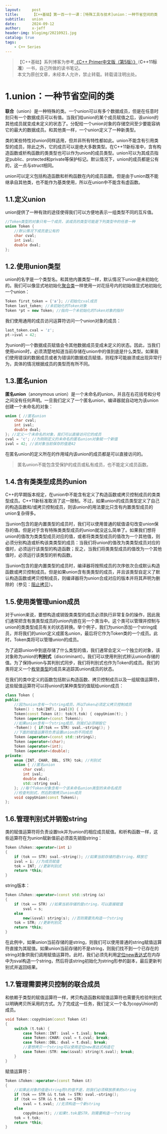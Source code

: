 ```yaml
---
layout:     post
title:      【C++基础】第一百一十一课：[特殊工具与技术]union：一种节省空间的类
subtitle:   union
date:       2024-09-12
author:     x-jeff
header-img: blogimg/20210921.jpg
catalog: true
tags:
    - C++ Series
---
```

>【C++基础】系列博客为参考[《C++ Primer中文版（第5版）》](https://www.phei.com.cn/module/goods/wssd_content.jsp?bookid=37655)（**C++11标准**）一书，自己所做的读书笔记。  
>本文为原创文章，未经本人允许，禁止转载。转载请注明出处。

# 1.union：一种节省空间的类

**联合**（union）是一种特殊的类。一个union可以有多个数据成员，但是在任意时刻只有一个数据成员可以有值。当我们给union的某个成员赋值之后，该union的其他成员就变成未定义的状态了。分配给一个union对象的存储空间至少要能容纳它的最大的数据成员。和其他类一样，一个union定义了一种新类型。

类的某些特性对union同样适用，但并非所有特性都如此。union不能含有引用类型的成员，除此之外，它的成员可以是绝大多数类型。在C++11新标准中，含有构造函数或析构函数的类类型也可以作为union的成员类型。union可以为其成员指定public、protected和private等保护标记。默认情况下，union的成员都是公有的，这一点与struct相同。

union可以定义包括构造函数和析构函数在内的成员函数。但是由于union既不能继承自其他类，也不能作为基类使用，所以在union中不能含有虚函数。

## 1.1.定义union

union提供了一种有效的途径使得我们可以方便地表示一组类型不同的互斥值。

```c++
//Token类型的对象只有一个成员，该成员的类型可能是下列类型中的任意一种
union Token {
    //默认情况下成员是公有的
    char cval;
    int ival;
    double dval;
};
```

## 1.2.使用union类型

union的名字是一个类型名。和其他内置类型一样，默认情况下union是未初始化的。我们可以像显式地初始化[聚合类](http://shichaoxin.com/2022/07/13/C++基础-第四十五课-类-构造函数再探/#5聚合类)一样使用一对花括号内的初始值显式地初始化一个union：

```c++
Token first_token = {'a'}; //初始化cval成员
Token last_token; //未初始化的Token对象
Token *pt = new Token; //指向一个未初始化的Token对象的指针
```

我们使用通用的成员访问运算符访问一个union对象的成员：

```c++
last_token.cval = 'z';
pt->ival = 42;
```

为union的一个数据成员赋值会令其他数据成员变成未定义的状态。因此，当我们使用union时，必须清楚地知道当前存储在union中的值到底是什么类型。如果我们使用错误的数据成员或者为错误的数据成员赋值，则程序可能崩溃或出现异常行为，具体的情况根据成员的类型而有所不同。

## 1.3.匿名union

**匿名union**（anonymous union）是一个未命名的union，并且在右花括号和分号之间没有任何声明。一旦我们定义了一个匿名union，编译器就自动地为该union创建一个未命名的对象：

```c++
union { //匿名union
    char cval;
    int ival;
    double dval;
}; //定义一个未命名的对象，我们可以直接访问它的成员
cval = 'c'; //为刚刚定义的未命名的匿名union对象赋一个新值
ival = 42; //该对象当前保存的值是42
```

在匿名union的定义所在的作用域内该union的成员都是可以直接访问的。

>匿名union不能包含受保护的成员或私有成员，也不能定义成员函数。

## 1.4.含有类类型成员的union

C++的早期版本规定，在union中不能含有定义了构造函数或拷贝控制成员的类类型成员。C++11新标准取消了这一限制。不过，如果union的成员类型定义了自己的构造函数和/或拷贝控制成员，则该union的用法要比只含有内置类型成员的union复杂得多。

当union包含的是内置类型的成员时，我们可以使用普通的赋值语句改变union保存的值。但是对于含有特殊类类型成员的union就没这么简单了。如果我们想将union的值改为类类型成员对应的值，或者将类类型成员的值改为一个其他值，则必须分别构造或析构该类类型的成员：当我们将union的值改为类类型成员对应的值时，必须运行该类型的构造函数；反之，当我们将类类型成员的值改为一个其他值时，必须运行该类型的析构函数。

当union包含的是内置类型的成员时，编译器将按照成员的次序依次合成默认构造函数或拷贝控制成员。但是如果union含有类类型的成员，并且该类型自定义了默认构造函数或拷贝控制成员，则编译器将为union合成对应的版本并将其声明为删除的（参见：[阻止拷贝](http://shichaoxin.com/2023/04/24/C++基础-第六十九课-拷贝控制-拷贝-赋值与销毁/#7阻止拷贝)）。

## 1.5.使用类管理union成员

对于union来说，要想构造或销毁类类型的成员必须执行非常复杂的操作，因此我们通常把含有类类型成员的union内嵌在另一个类当中。这个类可以管理并控制与union的类类型成员有关的状态转换。举个例子，我们为union添加一个string成员，并将我们的union定义成匿名union，最后将它作为Token类的一个成员。此时，Token类将可以管理union的成员。

为了追踪union中到底存储了什么类型的值，我们通常会定义一个独立的对象，该对象称为union的**判别式**（discriminant）。我们可以使用判别式辨认union存储的值。为了保持union与其判别式同步，我们将判别式也作为Token的成员。我们的类将定义一个[枚举类型](http://shichaoxin.com/2024/08/31/C++基础-第一百零八课-特殊工具与技术-枚举类型/)的成员来追踪其union成员的状态。

在我们的类中定义的函数包括默认构造函数、拷贝控制成员以及一组赋值运算符，这些赋值运算符可以将union的某种类型的值赋给union成员：

```c++
class Token {
public:
    //因为union含有一个string成员，所以Token必须定义拷贝控制成员
    Token() : tok(INT), ival{0} { }
    Token(const Token &t): tok(t.tok) { copyUnion(t); }
    Token &operator=(const Token&);
    //如果union含有一个string成员，则我们必须销毁它
    ~Token() { if(tok == STR) sval.~string(); }
    //下面的赋值运算符负责设置union的不同成员
    Token &operator=(const std::string&);
    Token &operator=(char);
    Token &operator=(int);
    Token &operator=(double);
private:
    enum {INT, CHAR, DBL, STR} tok; //判别式
    union { //匿名union
        char cval;
        int ival;
        double dval;
        std::string sval;
    }; //每个Token对象含有一个该未命名union类型的未命名成员
    //检查判别式，然后酌情拷贝union成员
    void copyUnion(const Token&);
};
```

## 1.6.管理判别式并销毁string

类的赋值运算符将负责设置tok并为union的相应成员赋值。和析构函数一样，这些运算符在为union赋新值前必须首先销毁string：

```c++
Token &Token::operator=(int i)
{
    if (tok == STR) sval.~string(); //如果当前存储的是string，释放它
    ival = i; //为成员赋值
    tok = INT; //更新判别式
    return *this;
}
```

string版本：

```c++
Token &Token::operator=(const std::string &s)
{
    if (tok == STR) //如果当前存储的是string，可以直接赋值
        sval = s;
    else
        new(&sval) string(s); //否则需要先构造一个string
    tok = STR; //更新判别式
    return *this;
}
```

在此例中，如果union当前存储的是string，则我们可以使用普通的string赋值运算符直接为其赋值。如果union当前存储的不是string，则我们找不到一个已存在的string对象供我们调用赋值运算符。此时，我们必须先利用[定位new表达式](http://shichaoxin.com/2024/08/24/C++基础-第一百零六课-特殊工具与技术-控制内存分配/#3定位new表达式)在内存中为sval构造一个string，然后将该string初始化为string形参的副本，最后更新判别式并返回结果。

## 1.7.管理需要拷贝控制的联合成员

和依赖于类型的赋值运算符一样，拷贝构造函数和赋值运算符也需要先检验判别式以明确拷贝所采用的方式。为了完成这一任务，我们定义一个名为copyUnion的成员。

```c++
void Token::copyUnion(const Token &t)
{
    switch (t.tok) {
        case Token::INT: ival = t.ival; break;
        case Token::CHAR: cval = t.cval; break;
        case Token::DBL: dval = t.dval; break;
        //要想拷贝一个string可以使用定位new表达式构造它
        case Token::STR: new(&sval) string(t.sval); break;
    }
}
```

赋值运算符：

```c++
Token &Token::operator=(const Token &t)
{
    //如果此对象的值是string而t的值不是，则我们必须释放原来的string
    if (tok == STR && t.tok != STR) sval.~string();
    if (tok == STR && t.tok == STR)
        sval = t.sval; //无须构造一个新string
    else
        copyUnion(t); //如果t.tok是STR，则需要构造一个string
    tok = t.tok;
    return *this;
}
```
